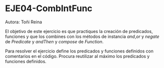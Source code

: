 # EJE04-CombIntFunc
Autora: Toñi Reina

El objetivo de este ejercicio es que practiques la creación de predicados, funciones y que los combines con los métodos de instancia *and*,*or* y *negate* de _Predicate_ y *andThen* y *compose* de _Function_.

Para resolver el ejercicio define los predicados y funciones definidos con comentarios en el código. Procura reutilizar al máximo los predicados y funciones definidos.


